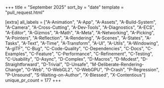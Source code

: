 +++
title = "September 2025"
sort_by = "date"
template = "pull_request.html"

[extra]
all_labels = ["A-Animation", "A-App", "A-Assets", "A-Build-System", "A-Camera", "A-Cross-Cutting", "A-Dev-Tools", "A-Diagnostics", "A-ECS", "A-Editor", "A-Gizmos", "A-Math", "A-Meta", "A-Networking", "A-Picking", "A-Pointers", "A-Reflection", "A-Rendering", "A-Scenes", "A-States", "A-Tasks", "A-Text", "A-Time", "A-Transform", "A-UI", "A-Utils", "A-Windowing", "A-glTF", "C-Bug", "C-Code-Quality", "C-Dependencies", "C-Docs", "C-Examples", "C-Feature", "C-Performance", "C-Refinement", "C-Testing", "C-Usability", "D-Async", "D-Complex", "D-Macros", "D-Modest", "D-Straightforward", "D-Trivial", "D-Unsafe", "M-Deliberate-Rendering-Change", "O-Web", "O-WebGL2", "O-WebGPU", "P-Crash", "P-Regression", "P-Unsound", "S-Waiting-on-Author", "X-Blessed", "X-Contentious"]
unique_pr_count = 177
+++
